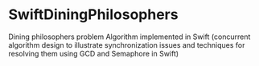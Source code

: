 # SwiftDiningPhilosophers
Dining philosophers problem Algorithm implemented in Swift (concurrent algorithm design to illustrate synchronization issues and techniques for resolving them using GCD and Semaphore in Swift)
